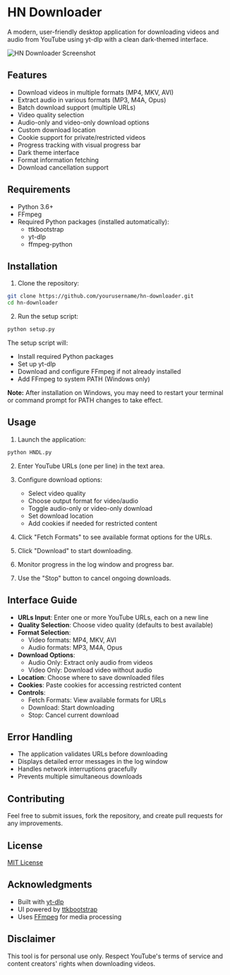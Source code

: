 # HN Downloader

A modern, user-friendly desktop application for downloading videos and audio from YouTube using yt-dlp with a clean dark-themed interface.

![HN Downloader Screenshot](/api/placeholder/800/450)

## Features

- Download videos in multiple formats (MP4, MKV, AVI)
- Extract audio in various formats (MP3, M4A, Opus)
- Batch download support (multiple URLs)
- Video quality selection
- Audio-only and video-only download options
- Custom download location
- Cookie support for private/restricted videos
- Progress tracking with visual progress bar
- Dark theme interface
- Format information fetching
- Download cancellation support

## Requirements

- Python 3.6+
- FFmpeg
- Required Python packages (installed automatically):
  - ttkbootstrap
  - yt-dlp
  - ffmpeg-python

## Installation

1. Clone the repository:
```bash
git clone https://github.com/yourusername/hn-downloader.git
cd hn-downloader
```

2. Run the setup script:
```bash
python setup.py
```

The setup script will:
- Install required Python packages
- Set up yt-dlp
- Download and configure FFmpeg if not already installed
- Add FFmpeg to system PATH (Windows only)

**Note:** After installation on Windows, you may need to restart your terminal or command prompt for PATH changes to take effect.

## Usage

1. Launch the application:
```bash
python HNDL.py
```

2. Enter YouTube URLs (one per line) in the text area.

3. Configure download options:
   - Select video quality
   - Choose output format for video/audio
   - Toggle audio-only or video-only download
   - Set download location
   - Add cookies if needed for restricted content

4. Click "Fetch Formats" to see available format options for the URLs.

5. Click "Download" to start downloading.

6. Monitor progress in the log window and progress bar.

7. Use the "Stop" button to cancel ongoing downloads.

## Interface Guide

- **URLs Input**: Enter one or more YouTube URLs, each on a new line
- **Quality Selection**: Choose video quality (defaults to best available)
- **Format Selection**: 
  - Video formats: MP4, MKV, AVI
  - Audio formats: MP3, M4A, Opus
- **Download Options**:
  - Audio Only: Extract only audio from videos
  - Video Only: Download video without audio
- **Location**: Choose where to save downloaded files
- **Cookies**: Paste cookies for accessing restricted content
- **Controls**:
  - Fetch Formats: View available formats for URLs
  - Download: Start downloading
  - Stop: Cancel current download

## Error Handling

- The application validates URLs before downloading
- Displays detailed error messages in the log window
- Handles network interruptions gracefully
- Prevents multiple simultaneous downloads

## Contributing

Feel free to submit issues, fork the repository, and create pull requests for any improvements.

## License

[MIT License](LICENSE)

## Acknowledgments

- Built with [yt-dlp](https://github.com/yt-dlp/yt-dlp)
- UI powered by [ttkbootstrap](https://github.com/israel-dryer/ttkbootstrap)
- Uses [FFmpeg](https://ffmpeg.org/) for media processing

## Disclaimer

This tool is for personal use only. Respect YouTube's terms of service and content creators' rights when downloading videos.
